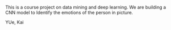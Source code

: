 This is a course project on data mining and deep learning.
We are building a CNN model to Identify the emotions of the person in picture.

YUe, Kai
